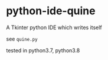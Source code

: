 # python-ide-quine
A Tkinter python IDE which writes itself 

see `quine.py`

tested in python3.7, python3.8
